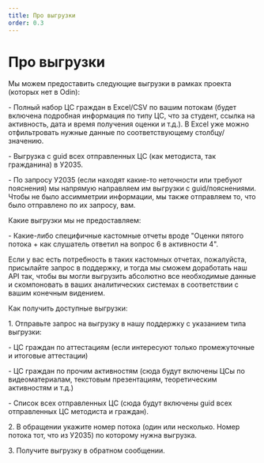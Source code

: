 ```yaml
---
title: Про выгрузки
order: 0.3
---
```


# Про выгрузки

Мы можем предоставить следующие выгрузки в рамках проекта (которых нет в Odin):

\- Полный набор ЦС граждан в Excel/CSV по вашим потокам (будет включена подробная информация по типу ЦС, что за студент, ссылка на активность, дата и время получения оценки и т.д.). В Excel уже можно отфильтровать нужные данные по соответствующему столбцу/значению.

\- Выгрузка с guid всех отправленных ЦС (как методиста, так гражданина) в У2035.

\- По запросу У2035 (если находят какие-то неточности или требуют пояснения) мы напрямую направляем им выгрузки с guid/пояснениями. Чтобы не было ассимметрии информации, мы также отправляем то, что было отправлено по их запросу, вам.

Какие выгрузки мы не предоставляем:

\- Какие-либо специфичные кастомные отчеты вроде "Оценки пятого потока + как слушатель ответил на вопрос 6 в активности 4".

Если у вас есть потребность в таких кастомных отчетах, пожалуйста, присылайте запрос в поддержку, и тогда мы сможем доработать наш API так, чтобы вы могли выгрузить абсолютно все необходимые данные и скомпоновать в ваших аналитических системах в соответствии с вашим конечным видением.

Как получить доступные выгрузки:

1\. Отправьте запрос на выгрузку в нашу поддержку с указанием типа выгрузки:

\- ЦС граждан по аттестациям (если интересуют только промежуточные и итоговые аттестации)

\- ЦС граждан по прочим активностям (сюда будут включены ЦСы по видеоматериалам, текстовым презентациям, теоретическим активностям и т.д.)

\- Список всех отправленных ЦС (сюда будут включены guid всех отправленных ЦС методиста и граждан).

2\. В обращении укажите номер потока (один или несколько. Номер потока тот, что из У2035) по которому нужна выгрузка.

3\. Получите выгрузку в обратном сообщении.